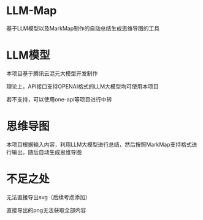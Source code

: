# LLM-Map
基于LLM模型以及MarkMap制作的自动总结生成思维导图的工具

# LLM模型
本项目基于腾讯云混元大模型开发制作

理论上，API接口支持OPENAI格式的LLM大模型均可使用本项目

若不支持，可以使用one-api等项目进行中转

# 思维导图
本项目根据输入内容，利用LLM大模型进行总结，然后按照MarkMap支持格式进行输出，随后自动生成思维导图

# 不足之处
无法直接导出svg（后续考虑添加）

直接导出的png无法获取全部内容
